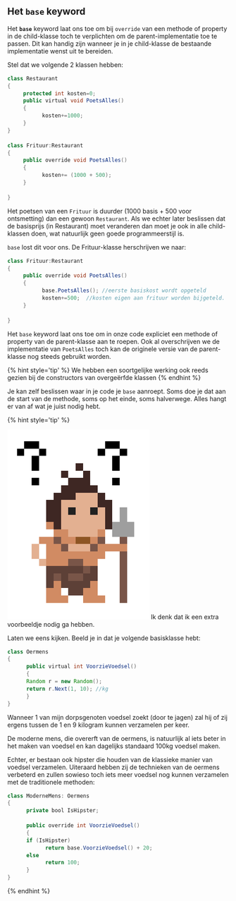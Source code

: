 ## Het ``base`` keyword
Het **``base``** keyword laat ons toe om bij  ``override`` van een methode of property in de child-klasse toch te verplichten om de parent-implementatie toe te passen. Dit kan handig zijn wanneer je in je child-klasse de bestaande implementatie wenst uit te bereiden.

Stel dat we volgende 2 klassen hebben:
```java
class Restaurant
{
     protected int kosten=0;
     public virtual void PoetsAlles()
     {
           kosten+=1000;
     }
}

class Frituur:Restaurant
{
     public override void PoetsAlles()
     {
           kosten+= (1000 + 500);
     }
 
}
```

Het poetsen van een ``Frituur`` is duurder (1000 basis + 500 voor ontsmetting) dan een gewoon ``Restaurant``. Als we echter later beslissen dat de basisprijs (in Restaurant) moet veranderen dan moet je ook in alle child-klassen doen, wat natuurlijk geen goede programmeerstijl is.

``base`` lost dit voor ons. De Frituur-klasse herschrijven we naar:

```java
class Frituur:Restaurant
{
     public override void PoetsAlles()
     {
           base.PoetsAlles(); //eerste basiskost wordt opgeteld
           kosten+=500;  //kosten eigen aan frituur worden bijgeteld.
     }
 
}
```

Het ``base`` keyword laat ons toe om in onze code expliciet een methode of property van de parent-klasse aan te roepen. Ook al overschrijven we de implementatie van ``PoetsAlles`` toch kan de originele versie van de parent-klasse nog steeds gebruikt worden.

{% hint style='tip' %}
We hebben een soortgelijke werking ook reeds gezien bij de constructors van overgeërfde klassen
{% endhint %}

Je kan zelf beslissen waar in je code je ``base`` aanroept. Soms doe je dat aan de start van de methode, soms op het einde, soms halverwege. Alles hangt er van af wat je juist nodig hebt.

<!---NOBOOKSTART--->
{% hint style='tip' %}
<!---NOBOOKEND--->
<!---{aside}--->
<!--- {float:right, width:50%} --->
![](../assets/care.png)
Ik denk dat ik een extra voorbeeldje nodig ga hebben.

Laten we eens kijken. Beeld je in dat je volgende basisklasse hebt:

```java
class Oermens
{
      public virtual int VoorzieVoedsel()
      {
      Random r = new Random();
      return r.Next(1, 10); //kg
      }
}
```

Wanneer 1 van mijn dorpsgenoten voedsel zoekt (door te jagen) zal hij of zij ergens tussen de 1 en 9 kilogram kunnen verzamelen per keer.

De moderne mens, die overerft van de oermens, is natuurlijk al iets beter in het maken van voedsel en kan dagelijks standaard 100kg voedsel maken. 

Echter, er bestaan ook hipster die houden van de klassieke manier van voedsel verzamelen. Uiteraard hebben zij de technieken van de oermens verbeterd en zullen sowieso toch iets meer voedsel nog kunnen verzamelen met de traditionele methoden:

```java
class ModerneMens: Oermens
{
      private bool IsHipster;

      public override int VoorzieVoedsel()
      {
      if (IsHipster)
            return base.VoorzieVoedsel() + 20;
      else
            return 100;
      }
}
```

<!---{/aside}--->
<!---NOBOOKSTART--->
{% endhint %}
<!---NOBOOKEND--->
